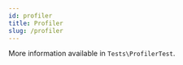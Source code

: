 ```yaml
---
id: profiler
title: Profiler
slug: /profiler
---
```


More information available in `Tests\ProfilerTest`.
